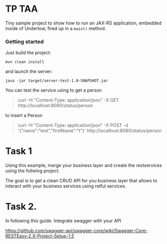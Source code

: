 TP TAA
===================

Tiny sample project to show how to run an JAX-RS application, embedded inside of Undertow, fired up in a `main()` method.

### Getting started

Just build the project:

    mvn clean install
    
and launch the server:

    java -jar target/server-test-1.0-SNAPSHOT.jar
   
You can test the service using 
to get a person
> curl -H "Content-Type: application/json" -X GET http://localhost:8080/status/person

to insert a Person
> curl -H "Content-Type: application/json" -X POST -d '{"name":"test","firstName":"t"}' http://localhost:8080/status/person

# Task 1

Using this example, merge your business layer and create the restservices using the follwing project. 

The goal is to get a clean CRUD API for you business layer that allows to interact with your business services using retful services.

# Task 2. 
In following this guide. Integrate swagger with your API

https://github.com/swagger-api/swagger-core/wiki/Swagger-Core-RESTEasy-2.X-Project-Setup-1.5



